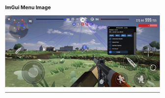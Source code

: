 ### ImGui Menu Image
![LGLGUI](https://github.com/MrTusarRX/imGui-Easy/blob/main/IMG_20240507_114319_278.jpg)
***
